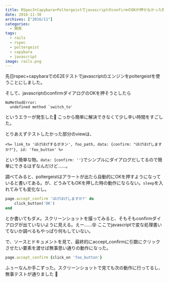 ```yaml
---
title: RSpec3+Capybara+PoltergeistでjavascriptのconfirmのOKが押せなかった問題の解決
date: 2016-11-30
archives: ["2016/11"]
categories:
  - 開発
tags:
  - rails
  - rspec
  - poltergeist
  - capybara
  - javascript
image: rails.png
---
```

先日rspec+capybaraでのE2Eテストでjavascriptのエンジンをpoltergeistを使うことにしました。

<!--more-->

そして、javascriptのconfirmダイアログのOKを押そうとしたら

```
NoMethodError:
  undefined method `switch_to'
```

というエラーが発生した🙅 こっから簡単に解決できなくて少し辛い時間をすごした。

とりあえずテストしたかった部分のviewは、

```erb
<%= link_to 'ほげほげするボタン', foo_path, data: {confirm: "ほげほげしますか?"}, id: 'foo_button' %>
```

という簡単な物。`data: {confirm: ''}`でシンプルにダイアログだしてるので簡単にできるはずなんだけど……。

調べてみると、poltergeistはアラートが出たら自動的にOKを押すようになっていると書いてある。が、どうみてもOKを押した時の動作にならない。`sleep`を入れてみても変化なし。

```ruby
page.accept_confirm 'ほげほげしますか?' do
    click_button('OK')
end
```

とか書いてもダメ。スクリーンショットを撮ってみると、そもそもconfirmダイアログが出ていないように見える。えー……😵 ここでjavascriptで変な処理書いてないか調べるもやっぱり何もしていない。

で、ソースとドキュメントを見て、最終的にaccept_confirmに引数にクリックさせたい要素を渡せば無事思い通りの動作になった。

```ruby
page.accept_confirm {click_on 'foo_button'}
```

ふぅーなんか手こずった。スクリーンショットで見ても次の動作に行ってるし、無事テストが通りました 🙆
